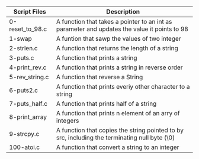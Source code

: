 
| Script Files | Description |
| ----------- | ----------- |
| 0-reset_to_98.c |A function that takes a pointer to an int as parameter and updates the value it points to 98 |
| 1-swap | A funtion that sawp the values of two integer
| 2-strlen.c | A function that returns the length of a string |
| 3-puts.c | A function that prints a string |
| 4-print_rev.c | A function that prints a string in reverse order |
| 5-rev_string.c | A function that reverse a String |
| 6-puts2.c | A function that prints everiy other character to a string |
| 7-puts_half.c | A function that prints half of a string |
|8-print_array | A function that prints n element of an arry of integers |
|9-strcpy.c | A function that copies the string pointed to by src, including the terminating null byte (\0) |
| 100-atoi.c | A function that convert a string to an integer |

